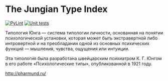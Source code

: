# The Jungian Type Index

[![PyLint](https://github.com/pharmund/The_Jungian_Type_Index/actions/workflows/pylint.yml/badge.svg?branch=main)](https://github.com/pharmund/The_Jungian_Type_Index/actions/workflows/pylint.yml)
[![Unit tests](https://github.com/pharmund/The_Jungian_Type_Index/actions/workflows/unit_tests.yml/badge.svg?branch=main)](https://github.com/pharmund/The_Jungian_Type_Index/actions/workflows/unit_tests.yml)

Типология Юнга — система типологии личности, основанная на понятии психологической установки, которая может быть
экстравертной либо интровертной и на преобладании одной из основных психических функций — мышления, чувства, ощущения
или интуиции.

Эта типология была разработана швейцарским психиатром К. Г. Юнгом в его работе «Психологические типы»,
опубликованной в 1921 году.

http://pharmund.ru/
